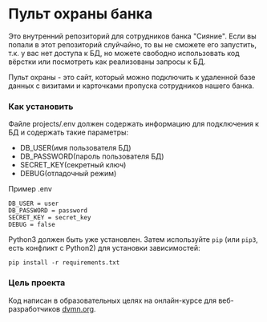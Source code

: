 # Пульт охраны банка

Это внутренний репозиторий для сотрудников банка "Сияние". Если вы попали в
этот репозиторий слуйчайно, то вы не сможете его запустить, т.к. у вас нет доступа к БД,
но можете свободно использовать код вёрстки или посмотреть как реализованы запросы к БД.

Пульт охраны - это сайт, который можно подключить к удаленной базе данных с визитами
и карточками пропуска сотрудников нашего банка.

### Как установить

Файле projects/.env должен содержать информацию для подключения к БД и 
содержать такие параметры:
- DB_USER(имя пользователя БД)
- DB_PASSWORD(пароль пользователя БД)
- SECRET_KEY(секретный ключ)
- DEBUG(отладочный режим)

Пример .env
```
DB_USER = user
DB_PASSWORD = password
SECRET_KEY = secret_key
DEBUG = false
```

Python3 должен быть уже установлен. 
Затем используйте `pip` (или `pip3`, есть конфликт с Python2) для установки зависимостей:
```
pip install -r requirements.txt
```

### Цель проекта

Код написан в образовательных целях на онлайн-курсе для веб-разработчиков [dvmn.org](https://dvmn.org/).